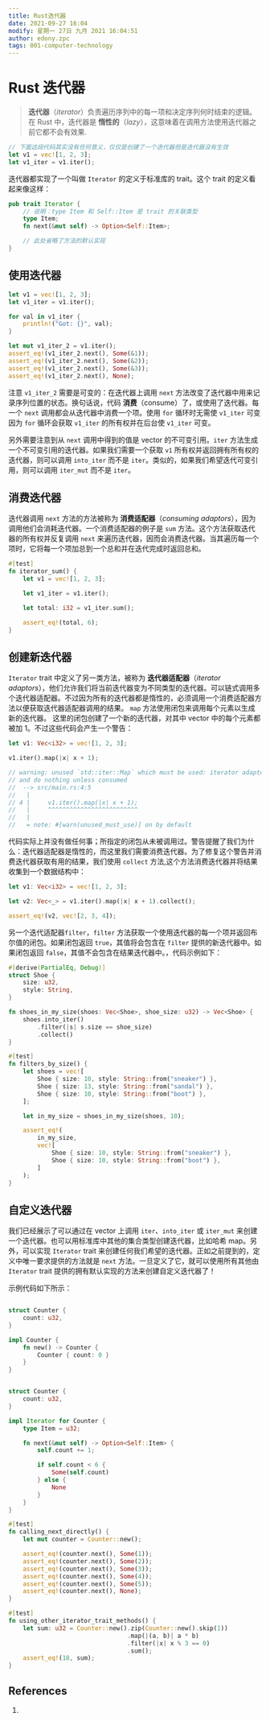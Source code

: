 ```yaml
---
title: Rust迭代器
date: 2021-09-27 16:04
modify: 星期一 27日 九月 2021 16:04:51
author: edony.zpc
tags: 001-computer-technology
---
```


# Rust 迭代器
> **迭代器**（_iterator_）负责遍历序列中的每一项和决定序列何时结束的逻辑。在 Rust 中，迭代器是 **惰性的**（_lazy_），这意味着在调用方法使用迭代器之前它都不会有效果.

```rust
// 下面这段代码其实没有任何意义，仅仅是创建了一个迭代器但是迭代器没有生效
let v1 = vec![1, 2, 3];
let v1_iter = v1.iter();
```

迭代器都实现了一个叫做 `Iterator` 的定义于标准库的 trait。这个 trait 的定义看起来像这样：

```rust
pub trait Iterator {
	// 说明：type Item 和 Self::Item 是 trait 的关联类型
    type Item;
    fn next(&mut self) -> Option<Self::Item>;

    // 此处省略了方法的默认实现
}
```

## 使用迭代器
```rust
let v1 = vec![1, 2, 3];
let v1_iter = v1.iter();

for val in v1_iter {
    println!("Got: {}", val);
}

let mut v1_iter_2 = v1.iter();
assert_eq!(v1_iter_2.next(), Some(&1));
assert_eq!(v1_iter_2.next(), Some(&2));
assert_eq!(v1_iter_2.next(), Some(&3));
assert_eq!(v1_iter_2.next(), None);
```

注意 `v1_iter_2` 需要是可变的：在迭代器上调用 `next` 方法改变了迭代器中用来记录序列位置的状态。换句话说，代码 **消费**（consume）了，或使用了迭代器。每一个 `next` 调用都会从迭代器中消费一个项。使用 `for` 循环时无需使 `v1_iter` 可变因为 `for` 循环会获取 `v1_iter` 的所有权并在后台使 `v1_iter` 可变。

另外需要注意到从 `next` 调用中得到的值是 vector 的不可变引用。`iter` 方法生成一个不可变引用的迭代器。如果我们需要一个获取 `v1` 所有权并返回拥有所有权的迭代器，则可以调用 `into_iter` 而不是 `iter`。类似的，如果我们希望迭代可变引用，则可以调用 `iter_mut` 而不是 `iter`。

## 消费迭代器
迭代器调用 `next` 方法的方法被称为 **消费适配器**（_consuming adaptors_），因为调用他们会消耗迭代器。一个消费适配器的例子是 `sum` 方法。这个方法获取迭代器的所有权并反复调用 `next` 来遍历迭代器，因而会消费迭代器。当其遍历每一个项时，它将每一个项加总到一个总和并在迭代完成时返回总和。
```rust
#[test]
fn iterator_sum() {
    let v1 = vec![1, 2, 3];

    let v1_iter = v1.iter();

    let total: i32 = v1_iter.sum();

    assert_eq!(total, 6);
}
```

## 创建新迭代器
`Iterator` trait 中定义了另一类方法，被称为 **迭代器适配器**（_iterator adaptors_），他们允许我们将当前迭代器变为不同类型的迭代器。可以链式调用多个迭代器适配器。不过因为所有的迭代器都是惰性的，必须调用一个消费适配器方法以便获取迭代器适配器调用的结果。
`map` 方法使用闭包来调用每个元素以生成新的迭代器。 这里的闭包创建了一个新的迭代器，对其中 vector 中的每个元素都被加 1。不过这些代码会产生一个警告：
```rust
let v1: Vec<i32> = vec![1, 2, 3];

v1.iter().map(|x| x + 1);

// warning: unused `std::iter::Map` which must be used: iterator adaptors are lazy
// and do nothing unless consumed
//  --> src/main.rs:4:5
//   |
// 4 |     v1.iter().map(|x| x + 1);
//   |     ^^^^^^^^^^^^^^^^^^^^^^^^^
//   |
//   = note: #[warn(unused_must_use)] on by default

```

代码实际上并没有做任何事；所指定的闭包从未被调用过。警告提醒了我们为什么：迭代器适配器是惰性的，而这里我们需要消费迭代器。为了修复这个警告并消费迭代器获取有用的结果，我们使用 `collect` 方法,这个方法消费迭代器并将结果收集到一个数据结构中：
```rust
let v1: Vec<i32> = vec![1, 2, 3];

let v2: Vec<_> = v1.iter().map(|x| x + 1).collect();

assert_eq!(v2, vec![2, 3, 4]);
```

另一个迭代适配器`filter`，`filter` 方法获取一个使用迭代器的每一个项并返回布尔值的闭包。如果闭包返回 `true`，其值将会包含在 `filter` 提供的新迭代器中。如果闭包返回 `false`，其值不会包含在结果迭代器中。，代码示例如下：
```rust
#[derive(PartialEq, Debug)]
struct Shoe {
    size: u32,
    style: String,
}

fn shoes_in_my_size(shoes: Vec<Shoe>, shoe_size: u32) -> Vec<Shoe> {
    shoes.into_iter()
        .filter(|s| s.size == shoe_size)
        .collect()
}

#[test]
fn filters_by_size() {
    let shoes = vec![
        Shoe { size: 10, style: String::from("sneaker") },
        Shoe { size: 13, style: String::from("sandal") },
        Shoe { size: 10, style: String::from("boot") },
    ];

    let in_my_size = shoes_in_my_size(shoes, 10);

    assert_eq!(
        in_my_size,
        vec![
            Shoe { size: 10, style: String::from("sneaker") },
            Shoe { size: 10, style: String::from("boot") },
        ]
    );
}
```

## 自定义迭代器
我们已经展示了可以通过在 vector 上调用 `iter`、`into_iter` 或 `iter_mut` 来创建一个迭代器。也可以用标准库中其他的集合类型创建迭代器，比如哈希 map。另外，可以实现 `Iterator` trait 来创建任何我们希望的迭代器。正如之前提到的，定义中唯一要求提供的方法就是 `next` 方法。一旦定义了它，就可以使用所有其他由 `Iterator` trait 提供的拥有默认实现的方法来创建自定义迭代器了！

示例代码如下所示：
```rust

struct Counter {
    count: u32,
}

impl Counter {
    fn new() -> Counter {
        Counter { count: 0 }
    }
}


struct Counter {
    count: u32,
}

impl Iterator for Counter {
    type Item = u32;

    fn next(&mut self) -> Option<Self::Item> {
        self.count += 1;

        if self.count < 6 {
            Some(self.count)
        } else {
            None
        }
    }
}

#[test]
fn calling_next_directly() {
    let mut counter = Counter::new();

    assert_eq!(counter.next(), Some(1));
    assert_eq!(counter.next(), Some(2));
    assert_eq!(counter.next(), Some(3));
    assert_eq!(counter.next(), Some(4));
    assert_eq!(counter.next(), Some(5));
    assert_eq!(counter.next(), None);
}

#[test]
fn using_other_iterator_trait_methods() {
    let sum: u32 = Counter::new().zip(Counter::new().skip(1))
                                 .map(|(a, b)| a * b)
                                 .filter(|x| x % 3 == 0)
                                 .sum();
    assert_eq!(18, sum);
}
```

## References
1. 